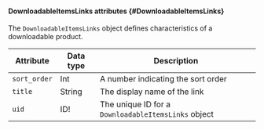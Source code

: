 #### DownloadableItemsLinks attributes {#DownloadableItemsLinks}

The `DownloadableItemsLinks` object defines characteristics of a downloadable product.

Attribute | Data type | Description
--- | --- | ---
`sort_order` | Int | A number indicating the sort order
`title`| String | The display name of the link
`uid` | ID! | The unique ID for a `DownloadableItemsLinks` object